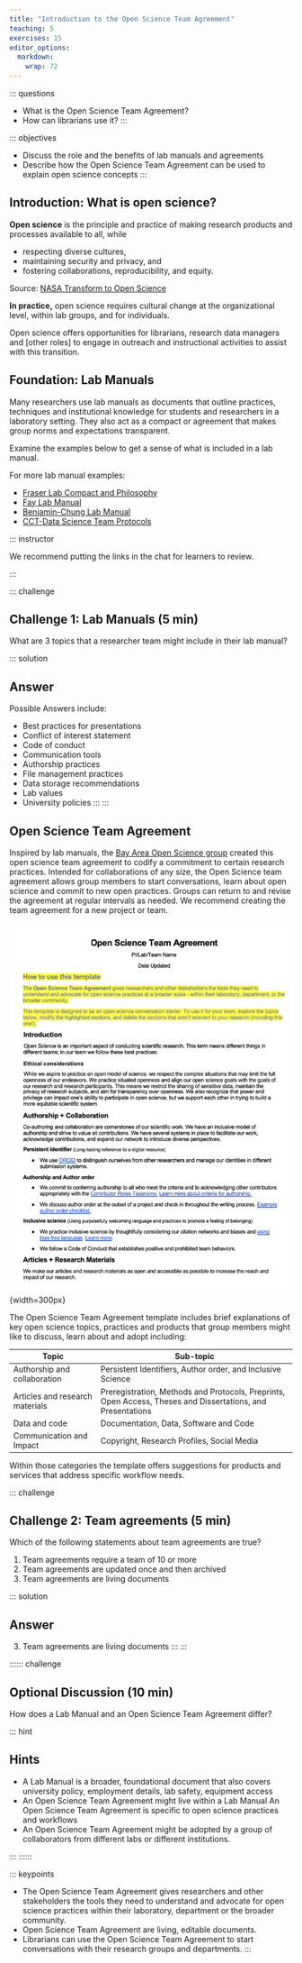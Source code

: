 ```yaml
---
title: "Introduction to the Open Science Team Agreement"
teaching: 5
exercises: 15
editor_options: 
  markdown: 
    wrap: 72
---
```


::: questions
-   What is the Open Science Team Agreement?
-   How can librarians use it?
:::

::: objectives
-   Discuss the role and the benefits of lab manuals and agreements
-   Describe how the Open Science Team Agreement can be used to explain
    open science concepts
:::

## Introduction: What is open science?

**Open science** is the principle and practice of making research
products and processes available to all, while  

-  respecting diverse cultures, 
-  maintaining security and privacy, and 
-  fostering collaborations, reproducibility, and equity. 

Source: [NASA Transform to Open Science](https://nasa.github.io/Transform-to-Open-Science/what-is-open-science/)

**In practice,** open science requires cultural change at the
organizational level, within lab groups, and for individuals.

Open science offers opportunities for librarians, research data managers
and [other roles] to engage in outreach and instructional activities to
assist with this transition.

## Foundation: Lab Manuals

Many researchers use lab manuals as documents that outline practices,
techniques and institutional knowledge for students and researchers in a
laboratory setting. They also act as a compact or agreement that makes
group norms and expectations transparent.

Examine the examples below to get a sense of what is included in a lab
manual.

For more lab manual examples:

-   [Fraser Lab Compact and
    Philosophy](https://fraserlab.com/philosophy/)
-   [Fay Lab Manual](https://thefaylab.github.io/lab-manual/)
-   [Benjamin-Chung Lab Manual](https://jadebc.github.io/lab-manual/)
-   [CCT-Data Science Team Protocols](https://osf.io/tzmhp/wiki/home/)

::: instructor

We recommend putting the links in the chat for learners to review.

:::


::: challenge
## Challenge 1: Lab Manuals (5 min)

What are 3 topics that a researcher team might include in their lab
manual?

::: solution
## Answer

Possible Answers include:

-   Best practices for presentations
-   Conflict of interest statement
-   Code of conduct
-   Communication tools
-   Authorship practices
-   File management practices
-   Data storage recommendations
-   Lab values
-   University policies
:::
:::

## Open Science Team Agreement

Inspired by lab manuals, the [Bay Area Open Science
group](https://bayareaopensciencegroup.github.io/) created this open
science team agreement to codify a commitment to certain research
practices. Intended for collaborations of any size, the Open Science
team agreement allows group members to start conversations, learn about
open science and commit to new open practices. Groups can return to and
revise the agreement at regular intervals as needed. We recommend
creating the team agreement for a new project or team.

![A screenshot of the open science team agreement template that can be accesses in a .docx form via Zenodo](fig/team_agreement_page_1.png){width=300px}

The Open Science Team Agreement template includes brief explanations of
key open science topics, practices and products that group members might
like to discuss, learn about and adopt including:

| Topic                           | Sub-topic                                                                                                   |
|------------------------------------|------------------------------------|
| Authorship and collaboration    | Persistent Identifiers, Author order, and Inclusive Science                                                 |
| Articles and research materials | Preregistration, Methods and Protocols, Preprints, Open Access, Theses and Dissertations, and Presentations |
| Data and code                   | Documentation, Data, Software and Code                                                                      |
| Communication and Impact        | Copyright, Research Profiles, Social Media                                                                  |

Within those categories the template offers suggestions for products and
services that address specific workflow needs.

::: challenge
## Challenge 2: Team agreements (5 min)

Which of the following statements about team agreements are true?

1.  Team agreements require a team of 10 or more
2.  Team agreements are updated once and then archived
3.  Team agreements are living documents

::: solution
## Answer

3.  Team agreements are living documents
:::
:::

:::::: challenge

## Optional Discussion (10 min)

How does a Lab Manual and an Open Science Team Agreement differ?

::: hint
## Hints

- A Lab Manual is a broader, foundational document that also covers university policy, employment details, lab safety, equipment access 
- An Open Science Team Agreement might live within a Lab Manual An Open Science Team Agreement is specific to open science practices and workflows 
- An Open Science Team Agreement might be adopted by a group of collaborators from different labs or different institutions.

:::
::::::

::: keypoints
- The Open Science Team Agreement gives researchers and other stakeholders the tools they need to understand and advocate for open science practices within their laboratory, department or the broader community.
- Open Science Team Agreement are living, editable documents.
- Librarians can use the Open Science Team Agreement to start conversations with their research groups and departments.
:::
